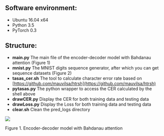 
## Software environment:

- Ubuntu 16.04 x64
- Python 3.5
- PyTorch 0.3

## Structure:

- **main.py** The main file of the encoder-decoder model with Bahdanau attention (Figure 1)
- **mnist.py** The MNIST digits sequence generator, after which you can get sequence datasets (Figure 2)
- **tasas_cer.sh** The tool to calculate character error rate based on [https://github.com/mauvilsa/htrsh](https://github.com/mauvilsa/htrsh)
- **pytasas.py** The python wrapper to access the CER calculated by the shell above
- **drawCER.py** Display the CER for both training data and testing data
- **drawLoss.py** Display the Loss for both training data and testing data
- **clear.sh** Clean the pred_logs directory

![](https://user-images.githubusercontent.com/9562709/32320622-b86b0e5c-bfbe-11e7-8c10-a37c534dba34.png)

Figure 1. Encoder-decoder model with Bahdanau attention

